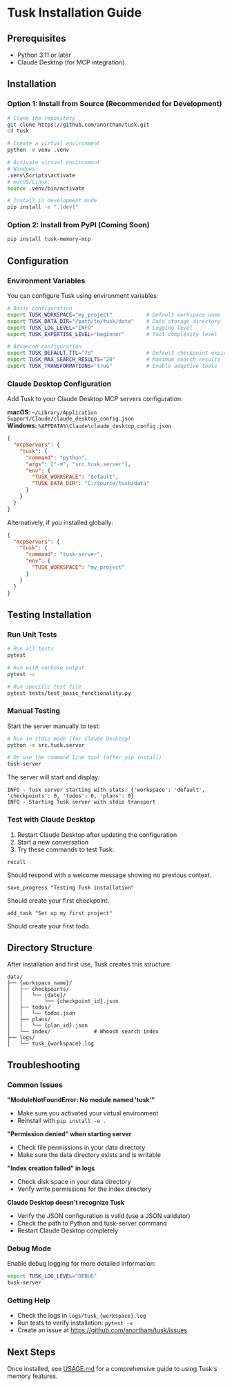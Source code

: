 # Tusk Installation Guide

## Prerequisites

- Python 3.11 or later
- Claude Desktop (for MCP integration)

## Installation

### Option 1: Install from Source (Recommended for Development)

```bash
# Clone the repository
git clone https://github.com/anortham/tusk.git
cd tusk

# Create a virtual environment
python -m venv .venv

# Activate virtual environment
# Windows:
.venv\Scripts\activate
# macOS/Linux:
source .venv/bin/activate

# Install in development mode
pip install -e ".[dev]"
```

### Option 2: Install from PyPI (Coming Soon)

```bash
pip install tusk-memory-mcp
```

## Configuration

### Environment Variables

You can configure Tusk using environment variables:

```bash
# Basic configuration
export TUSK_WORKSPACE="my_project"           # Default workspace name
export TUSK_DATA_DIR="/path/to/tusk/data"    # Data storage directory
export TUSK_LOG_LEVEL="INFO"                 # Logging level
export TUSK_EXPERTISE_LEVEL="beginner"       # Tool complexity level

# Advanced configuration  
export TUSK_DEFAULT_TTL="7d"                 # Default checkpoint expiration
export TUSK_MAX_SEARCH_RESULTS="20"          # Maximum search results
export TUSK_TRANSFORMATIONS="true"           # Enable adaptive tools
```

### Claude Desktop Configuration

Add Tusk to your Claude Desktop MCP servers configuration:

**macOS**: `~/Library/Application Support/Claude/claude_desktop_config.json`  
**Windows**: `%APPDATA%\Claude\claude_desktop_config.json`

```json
{
  "mcpServers": {
    "tusk": {
      "command": "python",
      "args": ["-m", "src.tusk.server"],
      "env": {
        "TUSK_WORKSPACE": "default",
        "TUSK_DATA_DIR": "C:/source/tusk/data"
      }
    }
  }
}
```

Alternatively, if you installed globally:

```json
{
  "mcpServers": {
    "tusk": {
      "command": "tusk-server",
      "env": {
        "TUSK_WORKSPACE": "my_project"
      }
    }
  }
}
```

## Testing Installation

### Run Unit Tests

```bash
# Run all tests
pytest

# Run with verbose output
pytest -v

# Run specific test file
pytest tests/test_basic_functionality.py
```

### Manual Testing

Start the server manually to test:

```bash
# Run in stdio mode (for Claude Desktop)
python -m src.tusk.server

# Or use the command line tool (after pip install)
tusk-server
```

The server will start and display:
```
INFO - Tusk server starting with stats: {'workspace': 'default', 'checkpoints': 0, 'todos': 0, 'plans': 0}
INFO - Starting Tusk server with stdio transport
```

### Test with Claude Desktop

1. Restart Claude Desktop after updating the configuration
2. Start a new conversation
3. Try these commands to test Tusk:

```
recall
```

Should respond with a welcome message showing no previous context.

```
save_progress "Testing Tusk installation"
```

Should create your first checkpoint.

```
add_task "Set up my first project"
```

Should create your first todo.

## Directory Structure

After installation and first use, Tusk creates this structure:

```
data/
├── {workspace_name}/
│   ├── checkpoints/
│   │   └── {date}/
│   │       └── {checkpoint_id}.json
│   ├── todos/
│   │   └── todos.json
│   ├── plans/
│   │   └── {plan_id}.json
│   └── index/              # Whoosh search index
├── logs/
│   └── tusk_{workspace}.log
```

## Troubleshooting

### Common Issues

**"ModuleNotFoundError: No module named 'tusk'"**
- Make sure you activated your virtual environment
- Reinstall with `pip install -e .`

**"Permission denied" when starting server**
- Check file permissions in your data directory
- Make sure the data directory exists and is writable

**"Index creation failed" in logs**
- Check disk space in your data directory
- Verify write permissions for the index directory

**Claude Desktop doesn't recognize Tusk**
- Verify the JSON configuration is valid (use a JSON validator)
- Check the path to Python and tusk-server command
- Restart Claude Desktop completely

### Debug Mode

Enable debug logging for more detailed information:

```bash
export TUSK_LOG_LEVEL="DEBUG"
tusk-server
```

### Getting Help

- Check the logs in `logs/tusk_{workspace}.log`
- Run tests to verify installation: `pytest -v`
- Create an issue at https://github.com/anortham/tusk/issues

## Next Steps

Once installed, see [USAGE.md](USAGE.md) for a comprehensive guide to using Tusk's memory features.